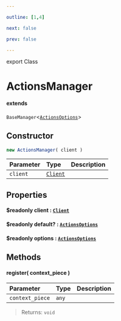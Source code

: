 ```yaml
---

outline: [1,4]

next: false

prev: false

---
```


export Class
# ActionsManager
#### extends
 `BaseManager`<[`ActionsOptions`](../interfaces/ActionsOptions.md)>

## Constructor
 ```ts
 new ActionsManager( client )
 ```
 
 | Parameter | Type | Description |
| :--- | :--- | :--- |
| `client` | [`Client`](./Client.md) | |

## Properties

#### $readonly client : [`Client`](./Client.md)

#### $readonly default? : [`ActionsOptions`](../interfaces/ActionsOptions.md)

#### $readonly options : [`ActionsOptions`](../interfaces/ActionsOptions.md)

## Methods

#### register( context_piece )
| Parameter | Type | Description |
| :--- | :--- | :--- |
| `context_piece` | `any` | |
> 
> 
> Returns: `void`
